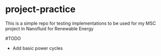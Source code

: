 # project-practice

This is a simple repo for testing implementations to be used for my MSC project in Nanofluid for Renewable Energy

#TODO

-   Add basic power cycles
